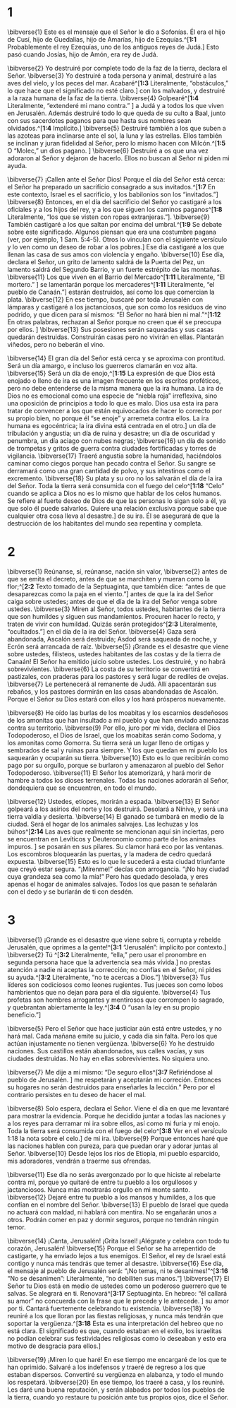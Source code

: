 # 1 
\bibverse{1} Este es el mensaje que el Señor le dio a Sofonías. Él era el hijo de Cusí, hijo de Guedalías, hijo de Amarías, hijo de Ezequías.^[**1:1** Probablemente el rey Ezequías, uno de los antiguos reyes de Judá.] Esto pasó cuando Josías, hijo de Amón, era rey de Judá. 


\bibverse{2} Yo destruiré por complete todo de la faz de la tierra, declara el Señor. \bibverse{3} Yo destruiré a toda persona y animal, destruiré a las aves del vielo, y los peces del mar. Acabaré^[**1:3** Literalmente, “obstáculos,” lo que hace que el significado no esté claro.] con los malvados, y destruiré a la raza humana de la faz de la tierra. \bibverse{4} Golpearé^[**1:4** Literalmente, “extenderé mi mano contra.” ] a Judá y a todos los que viven en Jerusalén. Además destruiré todo lo que queda de su culto a Baal, junto con sus sacerdotes paganos para que hasta sus nombres sean olvidados.^[**1:4** Implícito.] \bibverse{5} Destruiré también a los que suben a las azoteas para inclinarse ante el sol, la luna y las estrellas. Ellos también se inclinan y juran fidelidad al Señor, pero lo mismo hacen con Milcón.^[**1:5** O “Molec,” un dios pagano. ] \bibverse{6} Destruiré a os que una vez adoraron al Señor y dejaron de hacerlo. Ellos no buscan al Señor ni piden mi ayuda. 





\bibverse{7} ¡Callen ante el Señor Dios! Porque el día del Señor está cerca: el Señor ha preparado un sacrificio consagrado a sus invitados.^[**1:7** En este contexto, Israel es el sacrificio, y los babilonios son los “invitados.”] \bibverse{8} Entonces, en el día del sacrificio del Señor yo castigaré a los oficiales y a los hijos del rey, y a los que siguen los caminos paganos^[**1:8** Literalmente, “los que se visten con ropas extranjeras.”]. \bibverse{9} También castigaré a los que saltan por encima del umbral.^[**1:9** Se debate sobre este significado. Algunos piensan que era una costumbre pagana (ver, por ejemplo, 1 Sam. 5:4-5). Otros lo vinculan con el siguiente versículo y lo ven como un deseo de robar a los pobres.] Ese día castigaré a los que llenan las casa de sus amos con violencia y engaño. \bibverse{10} Ese día, declara el Señor, un grito de lamento saldrá de la Puerta del Pez, un lamento saldrá del Segundo Barrio, y un fuerte estrépito de las montañas. \bibverse{11} Los que viven en el Barrio del Mercado^[**1:11** Literalmente, “El mortero.” ] se lamentarán porque los mercaderes^[**1:11** Literalmente, “el pueblo de Canaán.”] estarán destruidos, así como los que comercian la plata. \bibverse{12} En ese tiempo, buscaré por toda Jerusalén con lámparas y castigaré a los jactanciosos, que son como los residuos de vino podrido, y que dicen para sí mismos: “El Señor no hará bien ni mal.”^[**1:12** En otras palabras, rechazan al Señor porque no creen que él se preocupa por ellos. ] \bibverse{13} Sus posesiones serán saqueadas y sus casas quedarán destruidas. Construirán casas pero no vivirán en ellas. Plantarán viñedos, pero no beberán el vino. 







\bibverse{14} El gran día del Señor está cerca y se aproxima con prontitud. Será un día amargo, e incluso los guerreros clamarán en voz alta. \bibverse{15} Será un día de enojo,^[**1:15** La expresión de que Dios está enojado o lleno de ira es una imagen frecuente en los escritos proféticos, pero no debe entenderse de la misma manera que la ira humana. La ira de Dios no es emocional como una especie de “niebla roja” irreflexiva, sino una oposición de principios a todo lo que es malo. Dios usa esta ira para tratar de convencer a los que están equivocados de hacer lo correcto por su propio bien, no porque él “se enoje” y arremeta contra ellos. La ira humana es egocéntrica; la ira divina está centrada en el otro.] un día de tribulación y angustia; un día de ruina y desastre; un día de oscuridad y penumbra, un día aciago con nubes negras; \bibverse{16} un día de sonido de trompetas y gritos de guerra contra ciudades fortificadas y torres de vigilancia. \bibverse{17} Traeré angustia sobre la humanidad, haciéndolos caminar como ciegos porque han pecado contra el Señor. Su sangre se derramará como una gran cantidad de polvo, y sus intestinos como el excremento. \bibverse{18} Su plata y su oro no los salvarán el día de la ira del Señor. Toda la tierra será consumida con el fuego del celo^[**1:18** “Celo” cuando se aplica a Dios no es lo mismo que hablar de los celos humanos. Se refiere al fuerte deseo de Dios de que las personas lo sigan solo a él, ya que solo él puede salvarlos. Quiere una relación exclusiva porque sabe que cualquier otra cosa lleva al desastre.] de su ira. Él se asegurará de que la destrucción de los habitantes del mundo sea repentina y completa.

 

# 2 
\bibverse{1} Reúnanse, sí, reúnanse, nación sin valor, \bibverse{2} antes de que se emita el decreto, antes de que se marchiten y mueran como la flor;^[**2:2** Texto tomado de la Septuaginta, que también dice: “antes de que desaparezcas como la paja en el viento.”] antes de que la ira del Señor caiga sobre ustedes; antes de que el día de la ira del Señor venga sobre ustedes. \bibverse{3} Miren al Señor, todos ustedes, habitantes de la tierra que son humildes y siguen sus mandamientos. Procuren hacer lo recto, y traten de vivir con humildad. Quizás serán protegidos^[**2:3** Literalmente, “ocultados.”] en el día de la ira del Señor. \bibverse{4} Gaza será abandonada, Ascalón será destruida; Asdod será saqueada de noche, y Ecrón será arrancada de raíz. \bibverse{5} ¡Grande es el desastre que viene sobre ustedes, filisteos, ustedes habitantes de las costas y de la tierra de Canaán! El Señor ha emitido juicio sobre ustedes. Los destruiré, y no habrá sobrevivientes. \bibverse{6} La costa de su territorio se convertirá en pastizales, con praderas para los pastores y será lugar de rediles de ovejas. \bibverse{7} Le pertenecerá al remanente de Judá. Allí apacentarán sus rebaños, y los pastores dormirán en las casas abandonadas de Ascalòn. Porque el Señor su Dios estará con ellos y los hará prósperos nuevamente. 



\bibverse{8} He oído las burlas de los moabitas y los escarnios desdeñosos de los amonitas que han insultado a mi pueblo y que han enviado amenazas contra su territorio. \bibverse{9} Por ello, juro por mi vida, declara el Dios Todopoderoso, el Dios de Israel, que los moabitas serán como Sodoma, y los amonitas como Gomorra. Su tierra será un lugar lleno de ortigas y sembrados de sal y ruinas para siempre. Y los que quedan en mi pueblo los saquearán y ocuparán su tierra. \bibverse{10} Esto es lo que recibirán como pago por su orgullo, porque se burlaron y amenazaron al pueblo del Señor Todopoderoso. \bibverse{11} El Señor los atemorizará, y hará morir de hambre a todos los dioses terrenales. Todas las naciones adorarán al Señor, dondequiera que se encuentren, en todo el mundo. 

\bibverse{12} Ustedes, etíopes, morirán a espada. \bibverse{13} El Señor golpeará a los asirios del norte y los destruirá. Desolará a Nínive, y será una tierra valdía y desierta. \bibverse{14} El ganado se tumbará en medio de la ciudad. Será el hogar de los animales salvajes. Las lechuzas y los búhos^[**2:14** Las aves que realmente se mencionan aquí sin inciertas, pero se encuentran en Levíticos y Deuteronomio como parte de los animales impuros. ] se posarán en sus pilares. Su clamor hará eco por las ventanas. Los escombros bloquearán las puertas, y la madera de cedro quedará expuesta. \bibverse{15} Esto es lo que le sucederá a esta ciudad triunfante que creyó estar segura. “¡Mírenme!” decías con arrogancia. “¡No hay ciudad cuya grandeza sea como la mía!” Pero has quedado desolada, y eres apenas el hogar de animales salvajes. Todos los que pasan te señalarán con el dedo y se burlarán de ti con desdén.
 

# 3 
\bibverse{1} ¡Grande es el desastre que viene sobre ti, corrupta y rebelde Jerusalén, que oprimes a la gente!^[**3:1** “Jerusalén”: implícito por contexto.] \bibverse{2} Tú ^[**3:2** Literalmente, “ella,” pero usar el pronombre en segunda persona hace que la advertencia sea más vívida.] no prestas atención a nadie ni aceptas la corrección; no confías en el Señor, ni pides su ayuda.^[**3:2** Literalmente, “no te acercas a Dios.”] \bibverse{3} Tus líderes son codiciosos como leones rugientes. Tus jueces son como lobos hambrientos que no dejan para para el día siguiente. \bibverse{4} Tus profetas son hombres arrogantes y mentirosos que corrompen lo sagrado, y quebrantan abiertamente la ley.^[**3:4** O “usan la ley en su propio beneficio.”] 





\bibverse{5} Pero el Señor que hace justiciar aún está entre ustedes, y no hará mal. Cada mañana emite su juicio, y cada día sin falta. Pero los que actúan injustamente no tienen vergüenza. \bibverse{6} Yo he destruido naciones. Sus castillos están abandonados, sus calles vacías, y sus ciudades destruidas. No hay en ellas sobrevivientes. No siquiera uno. 

\bibverse{7} Me dije a mi mismo: “De seguro ellos^[**3:7** Refiriéndose al pueblo de Jerusalén. ] me respetarán y aceptarán mi correción. Entonces su hogares no serán destruidos para enseñarles la lección.” Pero por el contrario persistes en tu deseo de hacer el mal. 


\bibverse{8} Solo espera, declara el Señor. Viene el día en que me levantaré para mostrar la evidencia. Porque he decidido juntar a todas las naciones y a los reyes para derramar mi ira sobre ellos, así como mi furia y mi enojo. Toda la tierra será consumida con el fuego del celo^[**3:8** Ver en el versículo 1:18 la nota sobre el celo.] de mi ira. \bibverse{9} Porque entonces haré que las naciones hablen con pureza, para que puedan orar y adorar juntas al Señor. \bibverse{10} Desde lejos los ríos de Etiopía, mi pueblo esparcido, mis adoradores, vendrán a traerme sus ofrendas. 


\bibverse{11} Ese día no serás avergonzado por lo que hiciste al rebelarte contra mi, porque yo quitaré de entre tu pueblo a los orgullosos y jactanciosos. Nunca más mostrarás orgullo en mi monte santo. \bibverse{12} Dejaré entre tu pueblo a los mansos y humildes, a los que confían en el nombre del Señor. \bibverse{13} El pueblo de Israel que queda no actuará con maldad, ni hablará con mentira. No se engañarán unos a otros. Podrán comer en paz y dormir seguros, porque no tendrán ningún temor. 

\bibverse{14} ¡Canta, Jerusalén! ¡Grita Israel! ¡Alégrate y celebra con todo tu corazón, Jerusalén! \bibverse{15} Porque el Señor se ha arrepentido de castigarte, y ha enviado lejos a tus enemigos. El Señor, el rey de Israel está contigo y nunca más tendrás que temer al desastre. \bibverse{16} Ese día, el mensaje al pueblo de Jerusalén será: “¡No temas, ni te desanimes!”^[**3:16** “No se desanimen”: Literalmente, “no debiliten sus manos.”] \bibverse{17} El Señor tu Dios está en medio de ustedes como un poderoso guerrero que te salvas. Se alegrará en ti. Renovará^[**3:17** Septuaginta. En hebreo: “él callará su amor” no concuerda con la frase que le precede y le antecede. ] su amor por ti. Cantará fuertemente celebrando tu existencia. \bibverse{18} Yo reuniré a los que lloran por las fiestas religiosas, y nunca más tendrán que soportar la vergüenza.^[**3:18** Esta es una interpretación del hebreo que no está clara. El significado es que, cuando estaban en el exilio, los israelitas no podían celebrar sus festividades religiosas como lo deseaban y esto era motivo de desgracia para ellos.] 




\bibverse{19} ¡Miren lo que haré! En ese tiempo me encargaré de los que te han oprimido. Salvaré a los indefensos y traeré de regreso a los que estaban dispersos. Convertiré su vergüenza en alabanza, y todo el mundo los respetará. \bibverse{20} En ese tiempo, los traeré a casa, y los reuniré. Les daré una buena reputación, y serán alabados por todos los pueblos de la tierra, cuando yo restaure tu posición ante tus propios ojos, dice el Señor. 